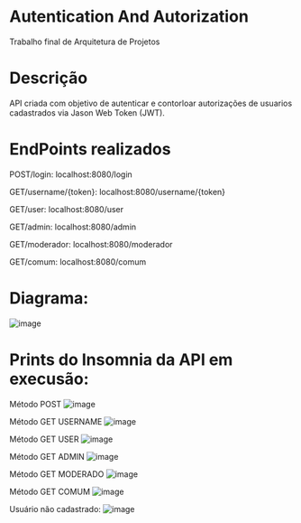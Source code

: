 # Autentication And Autorization
Trabalho final de Arquitetura de Projetos


# Descrição

API criada com objetivo de autenticar e contorloar autorizações de usuarios cadastrados via Jason Web Token (JWT).

# EndPoints realizados

POST/login: localhost:8080/login

GET/username/{token}: localhost:8080/username/{token}

GET/user: localhost:8080/user

GET/admin: localhost:8080/admin

GET/moderador: localhost:8080/moderador

GET/comum: localhost:8080/comum

# Diagrama:
![image](https://github.com/IgorCRocha/AutenticationAndAutorization/assets/125416569/090b16bf-4655-478d-855f-9f92bf5afe14)



# Prints do Insomnia da API em execusão:
Método POST
![image](https://github.com/IgorCRocha/AutenticationAndAutorization/assets/125416569/8986436f-8b79-4288-a1eb-9d02d35134d4)

Método GET USERNAME
![image](https://github.com/IgorCRocha/AutenticationAndAutorization/assets/125416569/908c667f-6769-403c-be46-136a0727b1cc)

Método GET USER
![image](https://github.com/IgorCRocha/AutenticationAndAutorization/assets/125416569/67224377-2377-404d-a5a6-187df0d3cb15)

Método GET ADMIN
![image](https://github.com/IgorCRocha/AutenticationAndAutorization/assets/125416569/9c0e715c-dc72-426f-b7e0-8d04d196139b)

Método GET MODERADO
![image](https://github.com/IgorCRocha/AutenticationAndAutorization/assets/125416569/f6a2bd4d-06e3-46c6-b704-8d4c134fa4d4)

Método GET COMUM
![image](https://github.com/IgorCRocha/AutenticationAndAutorization/assets/125416569/3504a085-dced-4eb1-936d-7beb866238b2)

Usuário não cadastrado:
![image](https://github.com/IgorCRocha/AutenticationAndAutorization/assets/125416569/207d1bff-2dc5-4069-a284-034fb1a62461)



